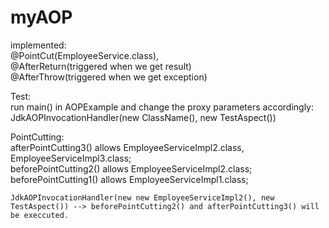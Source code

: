 # myAOP

implemented: \
  @PointCut(EmployeeService.class), \
  @AfterReturn(triggered when we get result)\
  @AfterThrow(triggered when we get exception)

Test:\
  run main() in AOPExample and change the proxy parameters accordingly:  \
  JdkAOPInvocationHandler(new ClassName(), new TestAspect())

  PointCutting: \
    afterPointCutting3() allows EmployeeServiceImpl2.class, EmployeeServiceImpl3.class;\
    beforePointCutting2() allows EmployeeServiceImpl2.class;\
    beforePointCutting1() allows EmployeeServiceImpl1.class; 
    
    JdkAOPInvocationHandler(new new EmployeeServiceImpl2(), new TestAspect()) --> beforePointCutting2() and afterPointCutting3() will be execcuted.
